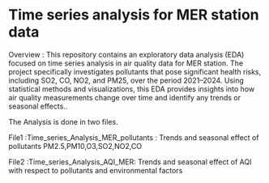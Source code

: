 # Time series analysis for MER station data

Overview : This repository contains an exploratory data analysis (EDA) focused on time series analysis in air quality data for MER station. The project specifically investigates pollutants that pose significant health risks, including SO2, CO, NO2, and PM25, over the period 2021–2024. Using statistical methods and visualizations, this EDA provides insights into how air quality measurements change over time and identify any trends or seasonal effects..

The Analysis is done in two files.

File1 :Time_series_Analysis_MER_pollutants : Trends and seasonal effect of pollutants PM2.5,PM10,O3,SO2,NO2,CO

File2 :Time_series_Analysis_AQI_MER: Trends and seasonal effect of AQI with respect to pollutants and environmental factors
